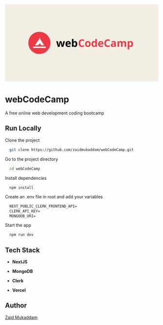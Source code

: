 ![Logo](public/cover.png)

# webCodeCamp

A free online web development coding bootcamp 

## Run Locally

Clone the project

```bash
  git clone https://github.com/zaidmukaddam/webCodeCamp.git
```

Go to the project directory

```bash
  cd webCodeCamp
```

Install dependencies

```bash
  npm install
```

Create an .env file in root and add your variables

```
  NEXT_PUBLIC_CLERK_FRONTEND_API=
  CLERK_API_KEY=
  MONGODB_URI=
```

Start the app

```bash
  npm run dev
```

## Tech Stack

- **NextJS**

- **MongoDB**

- **Clerk**

- **Vercel**

## Author

[Zaid Mukaddam](https://www.github.com/zaidmukaddam)
